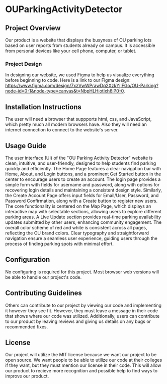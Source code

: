 # OUParkingActivityDetector

## Project Overview
Our product is a website that displays the busyness of OU parking lots based on user reports from students already on campus. It is accessible from personal devices like your cell phone, computer, or tablet.
### Project Design
In designing our website, we used Figma to help us visualize everything before beginning to code. Here is a link to our Figma design: https://www.figma.com/design/7xzVwWPrawDq2XzkYjIFGo/OU-Parking?node-id=0-1&node-type=canvas&t=NbpHLHiotIxh6iP0-0.

## Installation Instructions
The user will need a browser that suppports html, css, and JavaScript, which pretty much all modern browsers have. Also they will need an internet connection to connect to the website's server. 

## Usage Guide
The user interface (UI) of the "OU Parking Activity Detector" website is clean, intuitive, and user-friendly, designed to help students find parking quickly and efficiently. The Home Page features a clear navigation bar with Home, About, and Login buttons, and a prominent Get Started button in the center to encourage users to create an account. The login page provides a simple form with fields for username and password, along with options for recovering login details and maintaining a consistent design style. Similarly, the Create Account Page offers input fields for Email/User, Password, and Password Confirmation, along with a Create button to register new users. The core functionality is centered on the Map Page, which displays an interactive map with selectable sections, allowing users to explore different parking areas. A Live Update section provides real-time parking availability updates submitted by other users, enhancing community engagement. The overall color scheme of red and white is consistent across all pages, reflecting the OU brand colors. Clear typography and straightforward navigation ensure a seamless user experience, guiding users through the process of finding parking spots with minimal effort.

## Configuration
No configuring is required for this project. Most browser web versions will be able to handle our project's code.

## Contributing Guidelines
Others can contribute to our project by viewing our code and implementing it however they see fit. However, they must leave a message in their code that shows where our code was utilized. Additionally, users can contribute to our product by leaving reviews and giving us details on any bugs or recommended fixes.

## License 
Our project will utilize the MIT license because we want our project to be open source. We want people to be able to utilize our code at their colleges if they want, but they must mention our license in their code. This will allow our product to recieve more recognition and possible help to find ways to improve our product.
